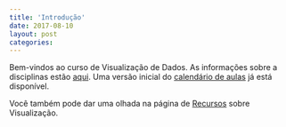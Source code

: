 ```yaml
---
title: 'Introdução'
date: 2017-08-10
layout: post
categories: 
---
```

Bem-vindos ao curso de Visualização de Dados. As informações sobre a disciplinas estão [aqui](/datavis-course/about/). Uma versão inicial do [calendário de aulas](/datavis-course/calendar/) já está disponível.

Você também pode dar uma olhada na página de [Recursos](/datavis-course/resources/) sobre Visualização.

